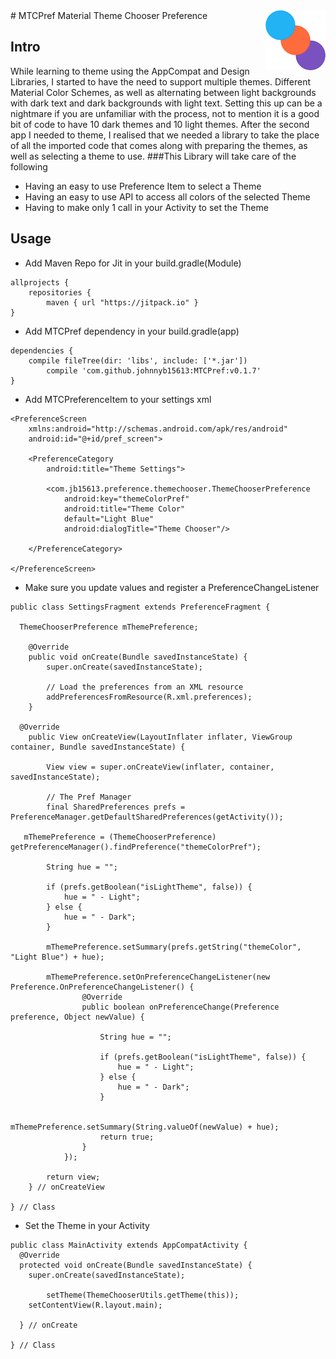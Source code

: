 <img src="icon.png" align="right" />
# MTCPref
Material Theme Chooser Preference

## Intro
While learning to theme using the AppCompat and Design Libraries, I started to have the need to support multiple themes. Different Material Color Schemes, as well as alternating between light backgrounds with dark text and dark backgrounds with light text. Setting this up can be a nightmare if you are unfamiliar with the process, not to mention it is a good bit of code to have 10 dark themes and 10 light themes. After the second app I needed to theme, I realised that we needed a library to take the place of all the imported code that comes along with preparing the themes, as well as selecting a theme to use.
###This Library will take care of the following
- Having an easy to use Preference Item to select a Theme 
- Having an easy to use API to access all colors of the selected Theme
- Having to make only 1 call in your Activity to set the Theme

## Usage
* Add Maven Repo for Jit in your build.gradle(Module)
```android
allprojects {
    repositories {
		maven { url "https://jitpack.io" }
}
```

* Add MTCPref dependency in your build.gradle(app)
```android
dependencies {
    compile fileTree(dir: 'libs', include: ['*.jar'])
		compile 'com.github.johnnyb15613:MTCPref:v0.1.7'
}
```

* Add MTCPreferenceItem to your settings xml
```android
<PreferenceScreen
	xmlns:android="http://schemas.android.com/apk/res/android"
	android:id="@+id/pref_screen">

	<PreferenceCategory
		android:title="Theme Settings">

		<com.jb15613.preference.themechooser.ThemeChooserPreference
			android:key="themeColorPref"
            android:title="Theme Color"
			default="Light Blue"
			android:dialogTitle="Theme Chooser"/>

    </PreferenceCategory>
	
</PreferenceScreen>
```

* Make sure you update values and register a PreferenceChangeListener
```android
public class SettingsFragment extends PreferenceFragment {

  ThemeChooserPreference mThemePreference;

	@Override
	public void onCreate(Bundle savedInstanceState) {
		super.onCreate(savedInstanceState);

		// Load the preferences from an XML resource
		addPreferencesFromResource(R.xml.preferences);
	}
  
  @Override 
	public View onCreateView(LayoutInflater inflater, ViewGroup container, Bundle savedInstanceState) {

		View view = super.onCreateView(inflater, container, savedInstanceState);

		// The Pref Manager
		final SharedPreferences prefs = PreferenceManager.getDefaultSharedPreferences(getActivity());
   
   mThemePreference = (ThemeChooserPreference) getPreferenceManager().findPreference("themeColorPref");
		
		String hue = "";

		if (prefs.getBoolean("isLightTheme", false)) {
			hue = " - Light";
		} else {
			hue = " - Dark";
		}
		
		mThemePreference.setSummary(prefs.getString("themeColor", "Light Blue") + hue);
		
		mThemePreference.setOnPreferenceChangeListener(new Preference.OnPreferenceChangeListener() {
				@Override
				public boolean onPreferenceChange(Preference preference, Object newValue) {
					
					String hue = "";
					
					if (prefs.getBoolean("isLightTheme", false)) {
						hue = " - Light";
					} else {
						hue = " - Dark";
					}
					
					mThemePreference.setSummary(String.valueOf(newValue) + hue);
					return true;
				}
			});	

		return view; 
	} // onCreateView
  
} // Class
```

* Set the Theme in your Activity
```android
public class MainActivity extends AppCompatActivity {
  @Override
  protected void onCreate(Bundle savedInstanceState) {
    super.onCreate(savedInstanceState);
		
		setTheme(ThemeChooserUtils.getTheme(this));
    setContentView(R.layout.main);
    
  } // onCreate
  
} // Class
```
